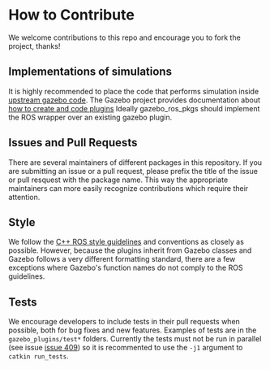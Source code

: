 # How to Contribute

We welcome contributions to this repo and encourage you to fork the project, thanks!

## Implementations of simulations

It is highly recommended to place the code that performs simulation inside
[upstream gazebo code](https://bitbucket.org/osrf/gazebo/). The Gazebo project
provides documentation about [how to create and code
plugins](http://gazebosim.org/tutorials?cat=write_plugin) Ideally
gazebo_ros_pkgs should implement the ROS wrapper over an existing gazebo
plugin.

## Issues and Pull Requests

There are several maintainers of different packages in this repository. If you
are submitting an issue or a pull request, please prefix the title of the issue
or pull resquest with the package name. This way the appropriate maintainers
can more easily recognize contributions which require their attention.

## Style 

We follow the [C++ ROS style guidelines](http://ros.org/wiki/CppStyleGuide) and 
conventions as closely as possible. However, because the plugins inherit from Gazebo 
classes and Gazebo follows a very different formatting standard, there are a few 
exceptions where Gazebo's function names do not comply to the ROS guidelines.

## Tests

We encourage developers to include tests in their pull requests when possible,
both for bug fixes and new features.
Examples of tests are in the `gazebo_plugins/test*` folders.
Currently the tests must not be run in parallel (see issue 
[issue 409](https://github.com/ros-simulation/gazebo_ros_pkgs/issues/409))
so it is recommented to use the `-j1` argument to `catkin run_tests`.
